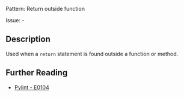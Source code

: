 Pattern: Return outside function

Issue: -

## Description

Used when a `return` statement is found outside a function or method.

## Further Reading

* [Pylint - E0104](http://pylint-messages.wikidot.com/messages:e0104)